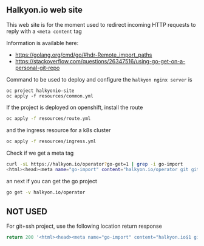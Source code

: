 ## Halkyon.io web site

This web site is for the moment used to redirect incoming HTTP requests to reply with a `<meta content` tag

Information is available here:
- https://golang.org/cmd/go/#hdr-Remote_import_paths
- https://stackoverflow.com/questions/26347516/using-go-get-on-a-personal-git-repo

Command to be used to deploy and configure the `halkyon nginx server` is 

```
oc project halkyonio-site
oc apply -f resources/common.yml
```

If the project is deployed on openshift, install the route 
```bash
oc apply -f resources/route.yml
```
and the ingress resource for a k8s cluster
```bash
oc apply -f resources/ingress.yml
```

Check if we get a meta tag 
```bash
curl -sL https://halkyon.io/operator?go-get=1 | grep -i go-import
<html><head><meta name="go-import" content="halkyon.io/operator git git+ssh://git@github.com/halkyonio/operator"/></head></html>
```
an next if you can get the go project
```bash
go get -v halkyon.io/operator  
```

## NOT USED

For git+ssh project, use the following location return response
```bash
return 200 '<html><head><meta name="go-import" content="halkyon.io$1 git git+ssh://git@github.com/halkyonio$1"/></head></html>';
``` 